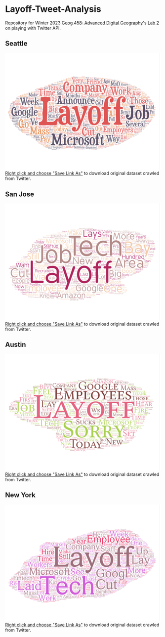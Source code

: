 # Layoff-Tweet-Analysis

Repository for Winter 2023 [Geog 458: Advanced Digital Geography](https://github.com/jakobzhao/geog458)'s [Lab 2](https://github.com/jakobzhao/geog458/tree/master/labs/lab02) on playing with Twitter API.


## Seattle
![Seattle, WA](./img/Seattle1.png)
[Right click and choose "Save Link As"](https://raw.githubusercontent.com/Tj717/Layoff-Tweet-Analysis/main/assets/results.csv) to download original dataset crawled from Twitter.

## San Jose
![San Jose, CA](./img/SanJose2.png)
[Right click and choose "Save Link As"](https://raw.githubusercontent.com/Tj717/Layoff-Tweet-Analysis/main/assets/results2.csv) to download original dataset crawled from Twitter.

## Austin
![Austin, TX](./img/Austin3.png)
[Right click and choose "Save Link As"](https://raw.githubusercontent.com/Tj717/Layoff-Tweet-Analysis/main/assets/results3.csv) to download original dataset crawled from Twitter.

## New York
![New York, NY](./img/NewYork4.png)
[Right click and choose "Save Link As"](https://raw.githubusercontent.com/Tj717/Layoff-Tweet-Analysis/main/assets/results4.csv) to download original dataset crawled from Twitter.

